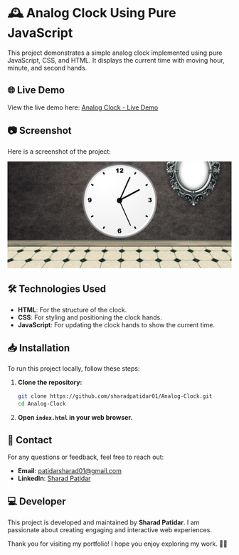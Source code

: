 # 🕰️ Analog Clock Using Pure JavaScript

This project demonstrates a simple analog clock implemented using pure JavaScript, CSS, and HTML. It displays the current time with moving hour, minute, and second hands.

## 🌐 Live Demo

View the live demo here: [Analog Clock - Live Demo](https://sharadpatidar01.github.io/Analog-Clock/)

## 📷 Screenshot

Here is a screenshot of the project:

![Screenshot](https://github.com/sharadpatidar01/Analog-Clock/blob/master/Screenshot.png)

## 🛠️ Technologies Used

- **HTML**: For the structure of the clock.
- **CSS**: For styling and positioning the clock hands.
- **JavaScript**: For updating the clock hands to show the current time.

## 📥 Installation

To run this project locally, follow these steps:

1. **Clone the repository:**

   ```bash
   git clone https://github.com/sharadpatidar01/Analog-Clock.git
   cd Analog-Clock
   ```

2. **Open `index.html` in your web browser.**

## 📧 Contact

For any questions or feedback, feel free to reach out:

- **Email**: [patidarsharad01@gmail.com](mailto:patidarsharad01@gmail.com)
- **LinkedIn**: [Sharad Patidar](https://www.linkedin.com/in/sharadpatidar/)

## 💻 Developer

This project is developed and maintained by **Sharad Patidar**. I am passionate about creating engaging and interactive web experiences.

Thank you for visiting my portfolio! I hope you enjoy exploring my work. 💼✨
